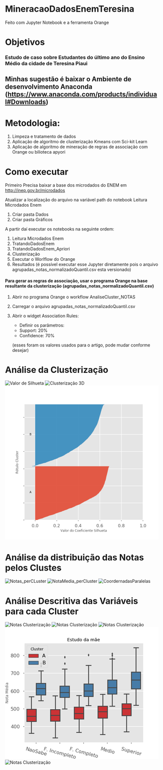 # MineracaoDadosEnemTeresina

Feito com Jupyter Notebook e a ferramenta Orange

# Objetivos

### Estudo de caso sobre Estudantes do último ano do Ensino Médio da cidade de Teresina Piaui
## Minhas sugestão é baixar o Ambiente de desenvolvimento Anaconda (https://www.anaconda.com/products/individual#Downloads)

# Metodologia:
1. Limpeza e tratamento de dados
1. Aplicação de algoritmo de clusterização Kmeans com Sci-kit Learn
1. Aplicação de algoritmo de mineração de regras de associação com Orange ou bilioteca apyori

# Como executar

Primeiro Precisa baixar a base dos microdados do ENEM em http://inep.gov.br/microdados

Atualizar a localização do arquivo na variável path do notebook Leitura Microdados Enem 

1. Criar pasta Dados
1. Criar pasta Gráficos

A partir daí executar os notebooks na seguinte ordem:

1. Leitura Microdados Enem 
1. TratandoDadosEnem
1. TratandoDadosEnem_Apriori
1. Clusterização
1. Executar o Worlflow do Orange
1. Resultados (é possível executar esse Jupyter diretamente pois o arquivo agrupadas_notas_normalizadoQuantil.csv esta versionado)

#### Para gerar as regras de associação, usar o programa Orange na base resultante da clusterização (agrupadas_notas_normalizadoQuantil.csv)

1. Abrir no programa Orange o workflow AnaliseCluster_NOTAS
1. Carregar o  arquivo agrupadas_notas_normalizadoQuantil.csv
1. Abrir o widget Association Rules:
   - Definir os parâmetros:
   - Support: 20%
   - Confidence: 70%

   (esses foram os valores usados para o artigo, pode mudar conforme desejar) 

# Análise da Clusterização
![Valor de Silhueta](https://github.com/vinnyalvs/MineracaoDadosEnemTeresina/blob/master/Gr%C3%A1ficos/CurvaSilhueta.png)
![Clusterização 3D](https://github.com/vinnyalvs/MineracaoDadosEnemTeresina/blob/master/Gr%C3%A1ficos/Clusterizacao3D.png)
![Silhueta](https://github.com/vinnyalvs/MineracaoDadosEnemTeresina/blob/master/Gr%C3%A1ficos/Silhueta.png)


# Análise da distribuição das Notas pelos Clustes
![Notas_perCLuster](https://github.com/vinnyalvs/MineracaoDadosEnemTeresina/blob/master/Gr%C3%A1ficos/Notas_perCLuster.png)
![NotaMedia_perCluster](https://github.com/vinnyalvs/MineracaoDadosEnemTeresina/blob/master/Gr%C3%A1ficos/NotaMedia_perCluster.png)
![CoordernadasParalelas](https://github.com/vinnyalvs/MineracaoDadosEnemTeresina/blob/master/Gr%C3%A1ficos/CoordernadasParalelas.png)

# Análise Descritiva das Variáveis para cada Cluster

![Notas Clusterização](https://github.com/vinnyalvs/MineracaoDadosEnemTeresina/blob/master/Gr%C3%A1ficos/TP_DEPENDENCIA_ADM_ESC_perCluster.png)
![Notas Clusterização](https://github.com/vinnyalvs/MineracaoDadosEnemTeresina/blob/master/Gr%C3%A1ficos/Raca_perNota.png)
![Notas Clusterização](https://github.com/vinnyalvs/MineracaoDadosEnemTeresina/blob/master/Gr%C3%A1ficos/PessoasPorQuarto_perCluster.png)
![Notas Clusterização](https://github.com/vinnyalvs/MineracaoDadosEnemTeresina/blob/master/Gr%C3%A1ficos/EstudoM%C3%A3e_perCluster.png)
![Notas Clusterização](https://github.com/vinnyalvs/MineracaoDadosEnemTeresina/blob/master/Gr%C3%A1ficos/DistribuicaoPopCluster_perRenda.png)



